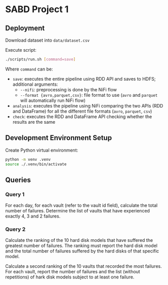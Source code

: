 # SABD Project 1

## Deployment

Download dataset into `data/dataset.csv`

Execute script:

```bash
./scripts/run.sh [command=save]
```

Where `command` can be:

- `save`: executes the entire pipeline using RDD API and saves to HDFS;
  additional arguments:
  - `--nifi`: preprocessing is done by the NiFi flow
  - `--format {avro,parquet,csv}`: file format to use (`avro` and `parquet` will
    automatically run NiFi flow)
- `analysis`: executes the pipeline using NiFi comparing the two APIs (RDD and
  DataFrame) for all the different file formats (`avro`, `parquet`, `csv`)
- `check`: executes the RDD and DataFrame API checking whether the results are
  the same

## Development Environment Setup

Create Python virtual environment:

```bash
python -m venv .venv
source ./.venv/bin/activate
```

## Queries

### Query 1

For each day, for each vault (refer to the vault id field), calculate the total
number of failures. Determine the list of vaults that have experienced exactly
4, 3 and 2 failures.

### Query 2

Calculate the ranking of the 10 hard disk models that have suffered the greatest
number of failures. The ranking must report the hard disk model and the total
number of failures suffered by the hard disks of that specific model.

Calculate a second ranking of the 10 vaults that recorded the most failures.
For each vault, report the number of failures and the list (without repetitions)
of hark disk models subject to at least one failure.
